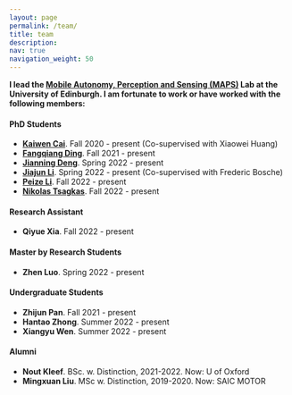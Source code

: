 ```yaml
---
layout: page
permalink: /team/
title: team
description: 
nav: true
navigation_weight: 50
---
```


**I lead the [Mobile Autonomy, Perception and Sensing (MAPS)](https://maps-lab.github.io/) Lab at the University of Edinburgh. I am fortunate to work or have worked with the following members:** 

<section>
  <h4>PhD Students</h4>
  <ul>
        <li>
            <a href="https://ramdrop.github.io/"  target="_blank"><strong>Kaiwen Cai</strong></a>. Fall 2020 - present (Co-supervised with Xiaowei Huang)
        </li>
        <li>
            <a href="https://toytiny.github.io/"  target="_blank"><strong>Fangqiang Ding</strong></a>. Fall 2021 - present
        </li>
        <li>
            <a href="https://christopherlu.github.io/team/"  target="_blank"><strong>Jianning Deng</strong></a>. Spring 2022 - present
        </li>
        <li>
            <a href="https://christopherlu.github.io/team/"  target="_blank"><strong>Jiajun Li</strong></a>. Spring 2022 - present (Co-supervised with Frederic Bosche)
        </li>
        <li>
            <a href="https://christopherlu.github.io/team/"  target="_blank"><strong>Peize Li</strong></a>. Fall 2022 - present
        </li>
        <li>
            <a href="https://tsagkas.github.io/"  target="_blank"><strong>Nikolas Tsagkas</strong></a>. Fall 2022 - present
        </li>
        
  </ul>
</section>

<section>
  <h4> Research Assistant </h4>
  <ul>
        <li>
            <strong>Qiyue Xia</strong>. Fall 2022 - present
        </li>
  </ul>
</section>

<section>
  <h4> Master by Research Students</h4>
  <ul>
        <li>
            <strong>Zhen Luo</strong>. Spring 2022 - present
        </li>
  </ul>
</section>

<section>
  <h4> Undergraduate Students </h4>
  <ul>
        <li>
            <strong>Zhijun Pan</strong>. Fall 2021 - present
        </li>
        <li>
            <strong>Hantao Zhong</strong>. Summer 2022 - present
        </li>
        <li>
            <strong>Xiangyu Wen</strong>. Summer 2022 - present
        </li>
  </ul>
</section>

<section>
  <h4>Alumni</h4>
  <ul>
        <!-- <li>
            <strong>Qiyue Xia(F)</strong>. MSc (Research) w. Distinction, 2021-2022. Now: U of Edinburgh
        </li> -->
        <li>
            <strong>Nout Kleef</strong>. BSc. w. Distinction, 2021-2022. Now: U of Oxford
        </li>
        <li>
            <strong>Mingxuan Liu</strong>. MSc w. Distinction, 2019-2020. Now: SAIC MOTOR
        </li>
  </ul>
</section>